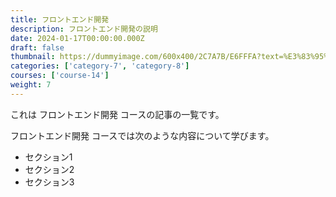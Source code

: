 ```yaml
---
title: フロントエンド開発
description: フロントエンド開発の説明
date: 2024-01-17T00:00:00.000Z
draft: false
thumbnail: https://dummyimage.com/600x400/2C7A7B/E6FFFA?text=%E3%83%95%E3%83%AD%E3%83%B3%E3%83%88%E3%82%A8%E3%83%B3%E3%83%89%E9%96%8B%E7%99%BA
categories: ['category-7', 'category-8']
courses: ['course-14']
weight: 7
---
```


これは フロントエンド開発 コースの記事の一覧です。

  フロントエンド開発 コースでは次のような内容について学びます。

  - セクション1
  - セクション2
  - セクション3